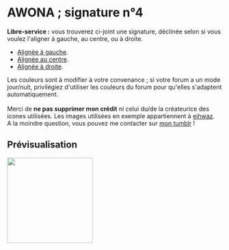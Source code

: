 # AWONA ; signature n°4
<b>Libre-service :</b> vous trouverez ci-joint une signature, déclinée selon si vous voulez l'aligner à gauche, au centre, ou à droite. 
<ul><li><a href="https://github.com/Awonaa/signatures/blob/main/signature%204/SIGNA4_gauche.html">Alignée à gauche</a>.</li>
  <li><a href="https://github.com/Awonaa/signatures/blob/main/signature%204/SIGNA4_centre.html">Alignée au centre</a>.</li>
  <li><a href="https://github.com/Awonaa/signatures/blob/main/signature%204/SIGNA4_droite.html">Alignée à droite</a>.</li></ul>

Les couleurs sont à modifier à votre convenance ; si votre forum a un mode jour/nuit, privilégiez d'utiliser les couleurs du forum pour qu'elles s'adaptent automatiquement. 
<br><br>Merci de <b>ne pas supprimer mon crédit</b> ni celui du/de la créateurice des icones utilisées.  Les images utilisées en exemple appartiennent à <a href="https://eiiihwaz.tumblr.com/">eihwaz</a>.
<br>A la moindre question, vous pouvez me contacter sur <a href="https://awonaa.tumblr.com/">mon tumblr</a> !

## Prévisualisation
<img src="https://64.media.tumblr.com/824f60c82cd0ca9f339a1cc678c7aeff/ad959ec5939b7cb4-4d/s1280x1920/06347f3555de0413193697c9a24b703bc1c89d11.png" style="height:200px;"/>

